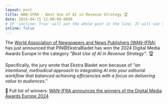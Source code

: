 ```yaml
---
layout: post
title: WAN-IFRA - Best Use of AI in Revenue Strategy 🏆
date: 2024-04-15 12:00:00-0000
# IF 'incline: True' will put the whole post in the line. It will use the whole annoucement as 'title'.
inline: false
---
```


The [World Association of Newspapers and News Publishers (WAN-IFRA)](https://wan-ifra.org/) has just announced that PIN@EkstraBladet has won the 2024 Digital Media Awards Europe in the category *"Best Use of AI in Revenue Strategy"*. 🏆

Specifically, the jury wrote that Ekstra Bladet won because of *"an intentional, methodical approach to integrating AI into your editorial workflow that balanced achieving efficiencies with a focus on delivering value to audiences."*

🔗 Full list of winners: [WAN-IFRA announces the winners of the Digital Media Awards Europe 2024](https://wan-ifra.org/2024/04/wan-ifra-announces-the-winners-of-the-digital-media-awards-europe-2024/)
